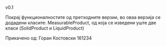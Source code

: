 v0.1

Покрај функционалностите од претходните верзии, во оваа верзија се додадени класите: MeasurableProduct, од која се изведени уште две класи (SolidProduct и LiquidProduct)

Прикачено од: Горан Костовски 161234
